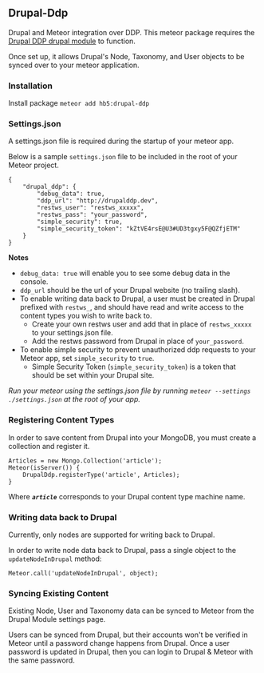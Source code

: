 ## Drupal-Ddp
Drupal and Meteor integration over DDP. This meteor package requires the [Drupal DDP drupal module](https://www.drupal.org/sandbox/bfodeke/2354859) to function.

Once set up, it allows Drupal's Node, Taxonomy, and User objects to be synced over to your meteor application.

### Installation
Install package `meteor add hb5:drupal-ddp`

### Settings.json
A settings.json file is required during the startup of your meteor app.

Below is a sample `settings.json` file to be included in the root of your Meteor project.

	{
		"drupal_ddp": {
			"debug_data": true,
			"ddp_url": "http://drupalddp.dev",
			"restws_user": "restws_xxxxx",
			"restws_pass": "your_password",
			"simple_security": true,
			"simple_security_token": "kZtVE4rsE@U3#UD3tgxy5F@QZfjETM"
		}
	}

**Notes**

- `debug_data: true` will enable you to see some debug data in the console.
- `ddp_url` should be the url of your Drupal website (no trailing slash).
- To enable writing data back to Drupal, a user must be created in Drupal prefixed with `restws_`, and should have read and write access to the content types you wish to write back to.
	- Create your own restws user and add that in place of `restws_xxxxx` to your settings.json file.
	- Add the restws password from Drupal in place of `your_password`.
- To enable simple security to prevent unauthorized ddp requests to your Meteor app, set `simple_security` to `true`.
	- Simple Security Token (`simple_security_token`) is a token that should be set within your Drupal site.

_Run your meteor using the settings.json file by running `meteor --settings ./settings.json` at the root of your app._


### Registering Content Types
In order to save content from Drupal into your MongoDB, you must create a collection and register it.


	Articles = new Mongo.Collection('article');
	Meteor(isServer()) {
		DrupalDdp.registerType('article', Articles);
	}

Where ***`article`*** corresponds to your Drupal content type machine name.

### Writing data back to Drupal
Currently, only nodes are supported for writing back to Drupal.

In order to write node data back to Drupal, pass a single object to the `updateNodeInDrupal` method:

`Meteor.call('updateNodeInDrupal', object);`

### Syncing Existing Content
Existing Node, User and Taxonomy data can be synced to Meteor from the Drupal Module settings page.

Users can be synced from Drupal, but their accounts won't be verified in Meteor until a password change happens from Drupal. Once a user password is updated in Drupal, then you can login to Drupal & Meteor with the same password.

